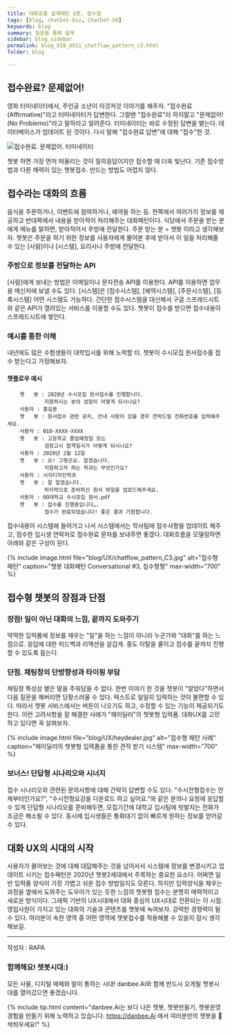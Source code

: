```yaml
---
title: 대화흐름 설계패턴 5편, 접수형
tags: [blog, chatbot-biz, Chatbot-UX]
keywords: blog
summary: 질문을 통해 설계
sidebar: blog_sidebar
permalink: blog_018_UX11_chatflow_pattern_c3.html
folder: blog

---
```


## 접수완료? 문제없어!

영화 터미네이터에서, 주인공 소년이 이것저것 이야기를 해주자. "접수완료(Affirmative)"라고 터미네이터가 답변한다. 그럴땐 "접수완료"라 하지말고 "문제없어!(No Problemo)"라고 말하라고 알려준다. 터미네이터는 바로 수정된 답변을 뱉는다. 데이터베이스가 업데이트 된 것이다. 다시 말해 "접수완료 답변"에 대해 "접수"한 것.

<img src="https://media.giphy.com/media/MtWJ2pJx7CbJe/giphy.gif" alt="접수완료. 문제없어. 터미네이터" caption="접수를 처리하는 터미네이터 (출처 : Gighpy)" >

챗봇 하면 가장 먼저 떠올리는 것이 질의응답이지만 접수할 때 더욱 빛난다. 기존 접수방법과 다른 매력이 있는 챗봇접수. 만드는 방법도 어렵지 않다.

## 접수라는 대화의 흐름
음식을 주문하거나, 이벤트에 참여하거나, 예약을 하는 등. 한쪽에서 여러가지 정보를 제공하고 반대쪽에서 내용을 받아적어 처리해주는 대화패턴이다. 식당에서 주문을 받는 분에게 메뉴를 말하면, 받아적어서 주방에 전달한다. 주문 받는 분 = 챗봇 이라고 생각해보자. 챗봇은 주문을 하기 위한 정보를 사용자에게 물어본 후에 받아서 이 일을 처리해줄 수 있는 [사람]이나 [시스템], 요리사나 주방에 전달한다.

### 주방으로 정보를 전달하는 API
[사람]에게 보내는 방법은 이메일이나 문자전송 API를 이용한다. API를 이용하면 업무용 메신저에 보낼 수도 있다. [시스템]은 [접수시스템], [예약시스템], [주문시스템], [등록시스템] 어떤 시스템도 가능하다. 간단한 접수시스템을 대신해서 구글 스프레드시트와 같은 API가 열려있는 서비스를 이용할 수도 있다. 챗봇이 접수를 받으면 접수내용이 스프레드시트에 쌓인다.

### 예시를 통한 이해
내년에도 많은 수험생들이 대학입시를 위해 노력할 터. 챗봇이 수시모집 원서접수를 접수 받는다고 가정해보자.

#### 챗플로우 예시
        챗   봇 : 2020년 수시모집 원서접수를 진행합니다. 
                지원하시는 분의 성함이 어떻게 되시나요?
        사용자 : 홍길동
        챗   봇 : 원서접수 관련 공지, 안내 사항이 있을 경우 연락드릴 전화번호를 입력해주세요. 
        사용자 : 010-XXXX-XXXX
        챗   봇 : 고등학교 졸업예정일 또는 
                검정고시 합격일시가 어떻게 되시나요? 
        사용자 : 2020년 2월 12일
        챗   봇 : 오! 그렇군요. 알겠습니다. 
                지원하고자 하는 학과는 무엇인가요?
        사용자 : 시각디자인학과
        챗   봇 : 잘 알겠습니다. 
                마지막으로 준비하신 원서 파일을 업로드해주세요.
        사용자 : OO대학교 수시모집 원서.pdf
        챗   봇 : 접수를 진행중입니다….
                접수가 완료되었습니다! 좋은 결과 기원합니다.

접수내용이 시스템에 들어가고 나서 시스템에서는 학사팀에 접수사항을 업데이트 해주고, 접수한 입시생 연락처로 접수완료 문자를 보내주면 좋겠다. 대화흐름을 모델링하면 아래와 같은 구성이 된다.

{% include image.html file="blog/UX/chatflow_pattern_C3.jpg" alt="접수형 패턴" caption="챗봇 대화패턴 Conversational #3, 접수형형" max-width="700" %}

## 접수형 챗봇의 장점과 단점

### 장점! 일이 아닌 대화의 느낌, 끝까지 도와주기
딱딱한 입력폼에 정보를 채우는 "일"을 하는 느낌이 아니라 누군가와 "대화"를 하는 느낌으로. 응답에 대한 피드백과 리액션을 살갑게. 중도 이탈을 줄이고 접수를 끝까지 진행할 수 있도록 돕는다. 

### 단점. 채팅창의 단방향성과 타이핑 부담
채팅창 특성상 뱉은 말을 주워담을 수 없다. 한번 이야기 한 것을 챗봇이 "알았다"하면서 다음 질문을 해버리면 당황스러울 수 있다. 텍스트로 일일히 입력하는 것이 불편할 수 있다. 따라서 챗봇 서비스에서는 버튼이 나오기도 하고, 수정할 수 있는 기능이 제공되기도 한다. 이런 고려사항을 잘 해결한 사례가 "헤이딜러"의 챗봇형 입력폼. 대화UX를 고민하고 있다면 꼭 살펴보자.

{% include image.html file="blog/UX/heydealer.jpg" alt="접수형 패턴 사례" caption="헤이딜러의 챗봇형 입력폼을 통한 견적 받기 시스템" max-width="700" %}

### 보너스! 단답형 시나리오와 시너지
접수 시나리오와 관련된 문의사항에 대해 간략히 답변할 수도 있다. "수시전형접수는 언제부터인가요?", "수시전형요강을 다운로드 하고 싶어요."와 같은 문의나 요청에 응답할 수 있게 단답형 시나리오를 준비해두면, 모집기간에 대학교 입시팀에 빗발치는 전화가 조금은 해소될 수 있다. 동시에 입시생들은 통화대기 없이 빠르게 원하는 정보를 얻어갈 수 있다.

## 대화 UX의 시대의 시작
사용자가 물어보는 것에 대해 대답해주는 것을 넘어서서 시스템에 정보를 변경시키고 업데이트 시키는 접수패턴은 2020년 챗봇2세대에서 주목하는 중요한 요소다. 어쩌면 일반 입력폼 양식이 가장 가볍고 쉬운 접수 방법일지도 모른다. 하지만 입력양식을 채우는 과정을 옆에서 도와주는 도우미가 있는 듯한 느낌의 챗봇형 접수는 분명히 매력적이고 새로운 방식이다. 그래픽 기반의 UX시대에서 대화 중심의 UX시대로 전환되는 이 시점. 영업사원이 가지고 있는 대화의 기술과 콘텐츠를 챗봇에 녹여보자. 강력한 경쟁력이 될 수 있다. 여러분이 속한 영역 중 어떤 영역에 챗봇접수를 적용해볼 수 있을지 잠시 생각해보길.


<hr>
작성자 : RAPA

### 함께해요! 챗봇시대:)
모든 사물, 디지털 매체와 말이 통하는 시대! danbee.Ai와 함께 반드시 오게될 챗봇시대를 열어갔으면 좋겠습니다.

{% include tip.html content="danbee.Ai는 보다 나은 챗봇, 챗봇만들기, 챗봇운영 경험을 만들기 위해 노력하고 있습니다. https://danbee.Ai 에서 여러분만의 챗봇을 🌱싹틔우세요!" %}
